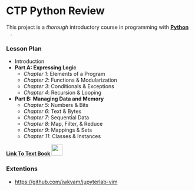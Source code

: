 # CTP Python Review

This project is a *thorough* introductory course
    in programming with **[Python <img height="12" style="display: inline-block" src="https://www.python.org/static/community_logos/python-logo-inkscape.svg">](https://www.python.org/)**.
    



### Lesson Plan

- Introduction
- **Part A: Expressing Logic**
  - *Chapter 1*: Elements of a Program
  - *Chapter 2*: Functions & Modularization
  - *Chapter 3*: Conditionals & Exceptions
  - *Chapter 4*: Recursion & Looping
- **Part B: Managing Data and Memory**
  - *Chapter 5*: Numbers & Bits
  - *Chapter 6*: Text & Bytes
  - *Chapter 7*: Sequential Data
  - *Chapter 8*: Map, Filter, & Reduce
  - *Chapter 9*: Mappings & Sets
  - *Chapter 11*: Classes & Instances
 
 **[Link To Text Book <img height="1" style="height:30px" src="https://github.githubassets.com/images/modules/logos_page/GitHub-Mark.png">](https://github.com/webartifex/intro-to-python)**

### Extentions 
* https://github.com/jwkvam/jupyterlab-vim